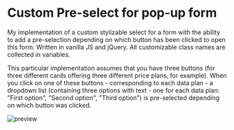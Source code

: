 # Custom Pre-select for pop-up form

My implementation of a custom stylizable select for a form with the ability to add a pre-selection depending on which button has been clicked to open this form. Written in vanilla JS and jQuery. All customizable class names are collected in variables.

This particular implementation assumes that you have three buttons (for three different cards offering three different price plans, for example). When you click on one of these buttons - corresponding to each data plan - a dropdown list (containing three options with text - one for each data plan: "First option", "Second option", "Third option") is pre-selected depending on which button was clicked.


![preview](https://github.com/denkhr/custom-pre-select/assets/142550084/a8c3e1c3-22e2-4cdb-ac0b-2a98a0680142)

